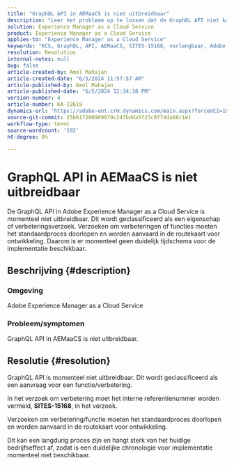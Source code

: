 ```yaml
---
title: "GraphQL API in AEMaaCS is niet uitbreidbaar"
description: "Leer het probleem op te lossen dat de GraphQL API niet kan worden uitgebreid in Adobe Experience Manager as a Cloud Service (AEMaaCS)."
solution: Experience Manager as a Cloud Service
product: Experience Manager as a Cloud Service
applies-to: "Experience Manager as a Cloud Service"
keywords: "KCS, GraphQL, API, AEMaaCS, SITES-15168, verlengbaar, Adobe Experience Manager as a Cloud Service"
resolution: Resolution
internal-notes: null
bug: false
article-created-by: Amol Mahajan
article-created-date: "6/5/2024 11:57:57 AM"
article-published-by: Amol Mahajan
article-published-date: "6/5/2024 12:34:38 PM"
version-number: 4
article-number: KA-22619
dynamics-url: "https://adobe-ent.crm.dynamics.com/main.aspx?forceUCI=1&pagetype=entityrecord&etn=knowledgearticle&id=f4643dd7-3223-ef11-840a-6045bd06eea5"
source-git-commit: 25b61f200969079c24fbdda5f23c8f74da68c1e1
workflow-type: tm+mt
source-wordcount: '192'
ht-degree: 0%

---
```


# GraphQL API in AEMaaCS is niet uitbreidbaar


De GraphQL API in Adobe Experience Manager as a Cloud Service is momenteel niet uitbreidbaar. Dit wordt geclassificeerd als een eigenschap of verbeteringsverzoek. Verzoeken om verbeteringen of functies moeten het standaardproces doorlopen en worden aanvaard in de routekaart voor ontwikkeling. Daarom is er momenteel geen duidelijk tijdschema voor de implementatie beschikbaar.

## Beschrijving {#description}


### Omgeving

Adobe Experience Manager as a Cloud Service



### Probleem/symptomen

GraphQL API in AEMaaCS is niet uitbreidbaar.


## Resolutie {#resolution}


GraphQL API is momenteel niet uitbreidbaar. Dit wordt geclassificeerd als een aanvraag voor een functie/verbetering.

In het verzoek om verbetering moet het interne referentienummer worden vermeld, <b>SITES-15168</b>, in het verzoek.

Verzoeken om verbetering/functie moeten het standaardproces doorlopen en worden aanvaard in de routekaart voor ontwikkeling.

Dit kan een langdurig proces zijn en hangt sterk van het huidige bedrijfseffect af, zodat is een duidelijke chronologie voor implementatie momenteel niet beschikbaar.
